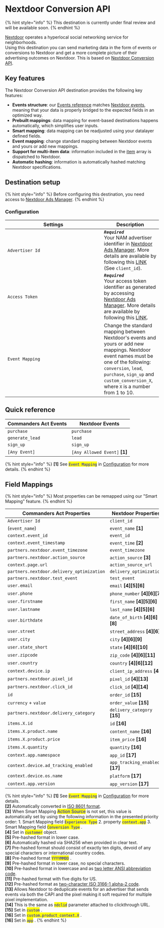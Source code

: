 # Nextdoor Conversion API

{% hint style="info" %}
This destination is currently under final review and will be available soon.
{% endhint %}

[Nextdoor](https://nextdoor.com) operates a hyperlocal social networking service for neighborhoods.\
Using this destination you can send marketing data in the form of events or conversions to Nextdoor and get a more complete picture of their advertising outcomes on Nextdoor. This is based on [Nextdoor Conversion API](https://adsmanager.help.nextdoor.com/namhelpcenter/s/article/About-the-Nextdoor-Conversion-API?language=en\_US).

## Key features

The Nextdoor Conversion API destination provides the following key features:

* **Events structure**: our [Events reference](https://doc.commandersact.com/developers/tracking/events-reference) matches [Nextdoor events](https://adsmanager.help.nextdoor.com/namhelpcenter/s/article/Conversion-API-request-parameters?language=en\_US), meaning that your data is properly bridged to the expected fields in an optimized way.
* **Prebuilt mappings**: data mapping for event-based destinations happens automatically, which simplifies user inputs.
* **Smart mapping**: data mapping can be readjusted using your datalayer defined fields.
* **Event mapping**: change standard mapping between Nextdoor events and yours or add new mappings.&#x20;
* **Support for multi-item data**: information included in the [item](https://doc.commandersact.com/developers/tracking/events-reference#item) array is dispatched to Nextdoor.
* **Automatic hashing**: information is automatically hashed matching Nextdoor specifications.

## Destination setup

{% hint style="info" %}
Before configuring this destination, you need access to [Nextdoor Ads Manager](https://ads.nextdoor.com).
{% endhint %}

### Configuration

<table><thead><tr><th width="300">Settings</th><th>Description</th></tr></thead><tbody><tr><td><code>Advertiser Id</code></td><td><em><strong><code>Required</code></strong></em>  <br>Your NAM advertiser identifier in <a href="https://ads.nextdoor.com/v2/login">Nextdoor Ads Manager</a>. More details are available by following this <a href="https://adsmanager.help.nextdoor.com/namhelpcenter/s/article/Conversion-API-request-parameters?language=en_US">LINK</a> (See <code>client_id</code>).</td></tr><tr><td><code>Access Token</code></td><td><em><strong><code>Required</code></strong></em>  <br>Your access token identifier as generated by accessing <a href="https://ads.nextdoor.com/v2/login">Nextdoor Ads Manager</a>. More details are available by following this <a href="https://adsmanager.help.nextdoor.com/namhelpcenter/s/article/About-the-Nextdoor-Conversion-API?language=en_US&#x26;parentTab=Campaign-performance">LINK</a>.</td></tr><tr><td><code>Event Mapping</code></td><td>Change the standard mapping between Nextdoor's events and yours or add new mappings. Nextdoor event names must be one of the following: <code>conversion</code>, <code>lead</code>, <code>purchase</code>, <code>sign_up</code> and <code>custom_conversion_X</code>, where <code>X</code> is a number from 1 to 10.</td></tr></tbody></table>

## Quick reference

| Commanders Act Events | Nextdoor Events                |
| --------------------- | ------------------------------ |
| `purchase`            | `purchase`                     |
| `generate_lead`       | `lead`                         |
| `sign_up`             | `sign_up`                      |
| `[Any Event]`         | `[Any Allowed Event]` **\[1]** |

{% hint style="info" %}
**\[1]** See <mark style="color:blue;">`Event Mapping`</mark> in [Configuration](nextdoor-conversion-api.md#configuration) for more details.
{% endhint %}

## Field Mappings

{% hint style="info" %}
Most properties can be remapped using our "Smart Mapping" feature.
{% endhint %}

<table><thead><tr><th width="440.6685580062746">Commanders Act Properties</th><th>Nextdoor Properties</th></tr></thead><tbody><tr><td><code>Advertiser Id</code></td><td><code>client_id</code></td></tr><tr><td>(<code>event_name</code>)</td><td><code>event_name</code> <strong>[1]</strong></td></tr><tr><td><code>context.event_id</code></td><td><code>event_id</code></td></tr><tr><td><code>context.event_timestamp</code></td><td><code>event_time</code> <strong>[2]</strong></td></tr><tr><td><code>partners.nextdoor.event_timezone</code></td><td><code>event_timezone</code></td></tr><tr><td><code>partners.nextdoor.action_source</code></td><td><code>action_source</code> <strong>[3]</strong></td></tr><tr><td><code>context.page.url</code></td><td><code>action_source_url</code></td></tr><tr><td><code>partners.nextdoor.delivery_optimization</code></td><td><code>delivery_optimization</code></td></tr><tr><td><code>partners.nextdoor.test_event</code></td><td><code>test_event</code></td></tr><tr><td><code>user.email</code></td><td><code>email</code> <strong>[4][5][6]</strong></td></tr><tr><td><code>user.phone</code></td><td><code>phone_number</code> <strong>[4][6][7]</strong></td></tr><tr><td><code>user.firstname</code></td><td><code>first_name</code> <strong>[4][5][6]</strong></td></tr><tr><td><code>user.lastname</code></td><td><code>last_name</code> <strong>[4][5][6]</strong></td></tr><tr><td><code>user.birthdate</code></td><td><code>date_of_birth</code> <strong>[4][6][8]</strong></td></tr><tr><td><code>user.street</code></td><td><code>street_address</code> <strong>[4][6]</strong></td></tr><tr><td><code>user.city</code></td><td><code>city</code> <strong>[4][6][9]</strong></td></tr><tr><td><code>user.state_short</code></td><td><code>state</code> <strong>[4][6][10]</strong></td></tr><tr><td><code>user.zipcode</code></td><td><code>zip_code</code> <strong>[4][6][11]</strong></td></tr><tr><td><code>user.country</code></td><td><code>country</code> <strong>[4][6][12]</strong></td></tr><tr><td><code>context.device.ip</code></td><td><code>client_ip_address</code> <strong>[4]</strong></td></tr><tr><td><code>partners.nextdoor.pixel_id</code></td><td><code>pixel_id</code> <strong>[4][13]</strong></td></tr><tr><td><code>partners.nextdoor.click_id</code></td><td><code>click_id</code> <strong>[4][14]</strong></td></tr><tr><td><code>id</code></td><td><code>order_id</code> <strong>[15]</strong></td></tr><tr><td><code>currency</code> + <code>value</code></td><td><code>order_value</code> <strong>[15]</strong></td></tr><tr><td><code>partners.nextdoor.delivery_category</code></td><td><code>delivery_category</code> <strong>[15]</strong></td></tr><tr><td><code>items.X.id</code></td><td><code>id</code>  <strong>[16]</strong></td></tr><tr><td><code>items.X.product.name</code></td><td><code>content_name</code> <strong>[16]</strong></td></tr><tr><td><code>items.X.product.price</code></td><td><code>item_price</code> <strong>[16]</strong></td></tr><tr><td><code>items.X.quantity</code></td><td><code>quantity</code> <strong>[16]</strong></td></tr><tr><td><code>context.app.namespace</code></td><td><code>app_id</code> <strong>[17]</strong></td></tr><tr><td><code>context.device.ad_tracking_enabled</code></td><td><code>app_tracking_enabled</code> <strong>[17]</strong></td></tr><tr><td><code>context.device.os.name</code></td><td><code>platform</code> <strong>[17]</strong></td></tr><tr><td><code>context.app.version</code></td><td><code>app_version</code> <strong>[17]</strong></td></tr></tbody></table>

{% hint style="info" %}
**\[1]** See <mark style="color:blue;">`Event Mapping`</mark> in [Configuration](nextdoor-conversion-api.md#configuration) for more details.\
**\[2]** Automatically converted in [ISO 8601 format](https://en.wikipedia.org/wiki/ISO\_8601).\
**\[3]** When Smart Mapping  <mark style="color:blue;">Action Source</mark> is not set, this value is automatically set by using the following information in the presented priority order: 1. Smart Mapping field <mark style="color:blue;">`Experience Type`</mark>  2. property <mark style="color:blue;">`context.app`</mark>  3. Smart Mapping field <mark style="color:blue;">`Conversion Type`</mark> .\
**\[4]** Set in <mark style="color:blue;">`customer`</mark>  object.\
**\[5]** Pre-hashed format in lower case.\
**\[6]** Automatically hashed via SHA256 when provided in clear text.\
**\[7]** Pre-hashed format should consist of exactly ten digits, devoid of any special characters or international country codes.\
**\[8]** Pre-hashed format <mark style="color:blue;">`YYYYMMDD`</mark> .\
**\[9]** Pre-hashed format in lower case, no special characters.\
**\[10]** Pre-hashed format in lowercase and as [two letter ANSI abbreviation code](https://en.wikipedia.org/wiki/Federal\_Information\_Processing\_Standard\_state\_code).\
**\[11]** Pre-hashed format with five digits for US.\
**\[12]** Pre-hashed format as [two-character ISO 3166-1 alpha-2 code](https://en.wikipedia.org/wiki/ISO\_3166-1\_alpha-2).\
**\[13]** Allows Nextdoor to deduplicate events for an advertiser that sends events via both the CAPI and the pixel making it soft required for multiple pixel implementation.\
**\[14]** This is the same as <mark style="color:blue;">`ndclid`</mark>  parameter attached to clickthrough URL.\
**\[15]** Set in <mark style="color:blue;">`custom`</mark> .\
**\[16]** Set in <mark style="color:blue;">`custom.product_context.X`</mark> .\
**\[16]** Set in <mark style="color:blue;">`app`</mark> .
{% endhint %}
